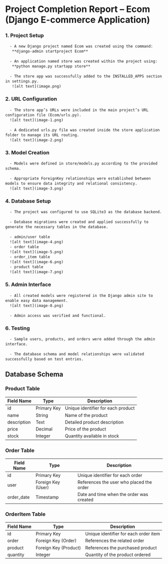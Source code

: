 # Project Completion Report – Ecom (Django E-commerce Application)

### 1. Project Setup

      - A new Django project named Ecom was created using the command:
       **django-admin startproject Ecom**

      - An application named store was created within the project using:
       **python manage.py startapp store**

      - The store app was successfully added to the INSTALLED_APPS section in settings.py.
       ![alt text](image.png)

### 2. URL Configuration

      - The store app’s URLs were included in the main project’s URL configuration file (Ecom/urls.py).
      ![alt text](image-1.png)

      - A dedicated urls.py file was created inside the store application folder to manage its URL routing.
      ![alt text](image-2.png)

### 3. Model Creation

      - Models were defined in store/models.py according to the provided schema.

      - Appropriate ForeignKey relationships were established between models to ensure data integrity and relational consistency.
      ![alt text](image-3.png)

### 4. Database Setup

      - The project was configured to use SQLite3 as the database backend.

      - Database migrations were created and applied successfully to generate the necessary tables in the database.

      - admin/user table
      ![alt text](image-4.png) 
      - order table 
      ![alt text](image-5.png)
      - order_item table
      ![alt text](image-6.png)
      - product table
      ![alt text](image-7.png)

### 5. Admin Interface

      - All created models were registered in the Django admin site to enable easy data management.
      ![alt text](image-8.png)

      - Admin access was verified and functional.

### 6. Testing

      - Sample users, products, and orders were added through the admin interface.

      - The database schema and model relationships were validated successfully based on test entries.

## Database Schema

### Product Table

| Field Name | Type | Description |
|------------|------|-------------|
| id | Primary Key | Unique identifier for each product |
| name | String | Name of the product |
| description | Text | Detailed product description |
| price | Decimal | Price of the product |
| stock | Integer | Quantity available in stock |

### Order Table

| Field Name | Type | Description |
|------------|------|-------------|
| id | Primary Key | Unique identifier for each order |
| user | Foreign Key (User) | References the user who placed the order |
| order_date | Timestamp | Date and time when the order was created |

### OrderItem Table

| Field Name | Type | Description |
|------------|------|-------------|
| id | Primary Key | Unique identifier for each order item |
| order | Foreign Key (Order) | References the related order |
| product | Foreign Key (Product) | References the purchased product |
| quantity | Integer | Quantity of the product ordered |

